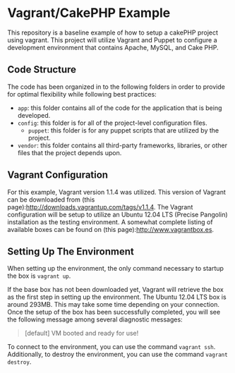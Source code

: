 # Vagrant/CakePHP Example

This repository is a baseline example of how to setup a cakePHP project using vagrant.  This project will utilize Vagrant and Puppet
to configure a development environment that contains Apache, MySQL, and Cake PHP.

## Code Structure

The code has been organized in to the following folders in order to provide for optimal flexibility while following best practices:

* `app`: this folder contains all of the code for the application that is being developed.
* `config`: this folder is for all of the project-level configuration files.
  * `puppet`: this folder is for any puppet scripts that are utilized by the project.
* `vendor`: this folder contains all third-party frameworks, libraries, or other files that the project depends upon.

## Vagrant Configuration

For this example, Vagrant version 1.1.4 was utilized.  This version of Vagrant can be downloaded from (this page):http://downloads.vagrantup.com/tags/v1.1.4.  The Vagrant configuration will be setup to utilize an Ubuntu 12.04 LTS (Precise Pangolin) installation as the testing environment.  A somewhat complete listing of available boxes can be found on (this page):http://www.vagrantbox.es.

## Setting Up The Environment

When setting up the environment, the only command necessary to startup the box is `vagrant up`.

If the base box has not been downloaded yet, Vagrant will retrieve the box as the first step in setting up the environment.  The Ubuntu 12.04 LTS box is around 293MB.  This may take some time depending on your connection.  Once the setup of the box has been successfully completed, you will see the following message among several diagnostic messages:

> [default] VM booted and ready for use!

To connect to the environment, you can use the command `vagrant ssh`.  Additionally, to destroy the environment, you can use the command `vagrant destroy`.